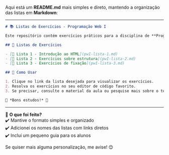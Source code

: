 Aqui está um **README.md** mais simples e direto, mantendo a organização das listas em **Markdown**:  

---

```md
# 📚 Listas de Exercícios - Programação Web I

Este repositório contém exercícios práticos para a disciplina de **Programação Web I**, organizados em listas numeradas.

## 📂 Listas de Exercícios  

- [📜 Lista 1 - Introdução ao HTML](pwI-lista-1.md)  
- [📜 Lista 2 - Exercícios sobre estrutura](pwI-lista-2.md)  
- [📜 Lista 3 - Exercícios de fixação](pwI-lista-3.md)  

## 🚀 Como Usar  

1. Clique no link da lista desejada para visualizar os exercícios.  
2. Resolva os exercícios no seu editor de código favorito.  
3. Se precisar, consulte o material da aula ou pesquise mais sobre o tema.  

📌 *Bons estudos!* 🚀  
```

---

🔹 **O que foi feito?**  
✔️ Mantive o formato simples e organizado  
✔️ Adicionei os nomes das listas com links diretos  
✔️ Incluí um pequeno guia para os alunos  

Se quiser mais alguma personalização, me avise! 😊